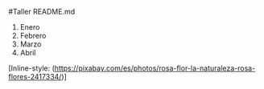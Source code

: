 #Taller README.md
  1. Enero
  2. Febrero
  3. Marzo
  4. Abril
  
  [Inline-style: (https://pixabay.com/es/photos/rosa-flor-la-naturaleza-rosa-flores-2417334/)] 

